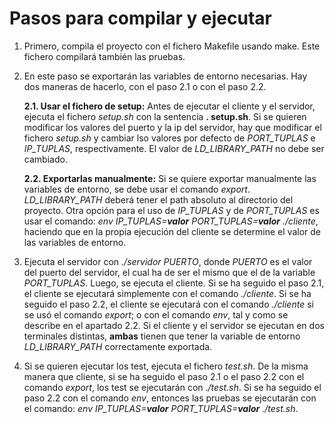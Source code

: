 # Pasos para compilar y ejecutar

1. Primero, compila el proyecto con el fichero Makefile usando make. Este fichero compilará también las pruebas.

2. En este paso se exportarán las variables de entorno necesarias. Hay dos maneras de hacerlo, con el paso 2.1 o con el paso 2.2.

	**2.1. Usar el fichero de setup:** Antes de ejecutar el cliente y el servidor, ejecuta el fichero *setup.sh* con la sentencia **. setup.sh**. Si se quieren modificar los valores del puerto y la ip del servidor, hay que modificar el fichero *setup.sh* y cambiar lso valores por defecto de *PORT_TUPLAS* e *IP_TUPLAS*, respectivamente. El valor de *LD_LIBRARY_PATH* no debe ser cambiado.

	**2.2. Exportarlas manualmente:** Si se quiere exportar manualmente las variables de entorno, se debe usar el comando *export*. *LD_LIBRARY_PATH* deberá tener el path absoluto al directorio del proyecto. Otra opción para el uso de *IP_TUPLAS* y de *PORT_TUPLAS* es usar el comando: *env IP_TUPLAS=**valor** PORT_TUPLAS=**valor** ./cliente*, haciendo que en la propia ejecución del cliente se determine el valor de las variables de entorno.

3. Ejecuta el servidor con *./servidor PUERTO*, donde *PUERTO* es el valor del puerto del servidor, el cual ha de ser el mismo que el de la variable *PORT_TUPLAS*. Luego, se ejecuta el cliente. Si se ha seguido el paso 2.1, el cliente se ejecutará simplemente con el comando *./cliente*. Si se ha seguido el paso 2.2, el cliente se ejecutará con el comando *./cliente* si se usó el comando *export*; o con el comando *env*, tal y como se describe en el apartado 2.2. Si el cliente y el servidor se ejecutan en dos terminales distintas, **ambas** tienen que tener la variable de entorno *LD_LIBRARY_PATH* correctamente exportada.
 
4. Si se quieren ejecutar los test, ejecuta el fichero *test.sh*. De la misma manera que cliente, si se ha seguido el paso 2.1 o el paso 2.2 con el comando *export*, los test se ejecutarán con *./test.sh*. Si se ha seguido el paso 2.2 con el comando *env*, entonces las pruebas se ejecutarán con el comando: *env IP_TUPLAS=**valor** PORT_TUPLAS=**valor** ./test.sh*.
